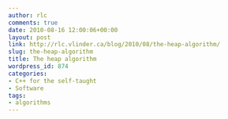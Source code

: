 ```yaml
---
author: rlc
comments: true
date: 2010-08-16 12:00:06+00:00
layout: post
link: http://rlc.vlinder.ca/blog/2010/08/the-heap-algorithm/
slug: the-heap-algorithm
title: The heap algorithm
wordpress_id: 874
categories:
- C++ for the self-taught
- Software
tags:
- algorithms
---
```


